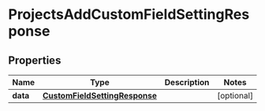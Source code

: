 

# ProjectsAddCustomFieldSettingResponse


## Properties

| Name | Type | Description | Notes |
|------------ | ------------- | ------------- | -------------|
|**data** | [**CustomFieldSettingResponse**](CustomFieldSettingResponse.md) |  |  [optional] |



